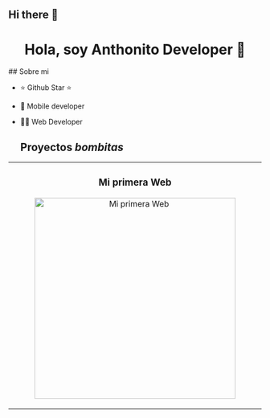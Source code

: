 ## Hi there 👋

<!--
**Anthonito31/Anthonito31** is a ✨ _special_ ✨ repository because its `README.md` (this file) appears on your GitHub profile.

Here are some ideas to get you started:

- 🔭 I’m currently working on ...
- 🌱 I’m currently learning ...
- 👯 I’m looking to collaborate on ...
- 🤔 I’m looking for help with ...
- 💬 Ask me about ...
- 📫 How to reach me: ...
- 😄 Pronouns: ...
- ⚡ Fun fact: ...
-->

<div align="center">
<h1 align="center">Hola, soy Anthonito Developer 👋</h1>
</div>
## Sobre mi

- ⭐ Github Star ⭐ 
- 📲 Mobile developer
- 👨‍💻 Web Developer

  ## Proyectos *bombitas*
<table>
<tr>
<td width="50%">
<h3 align="center">Mi primera Web</h3>
<div align="center">
<a href="https://github.com/Anthonito31/MiPrimeraWeb.git" target="_blank"><img src="imagenes/programmingWeb.jpg" width="400" alt="Mi primera Web"></a>
<p>
<!-- <a href="https://github.com/ArisGuimera/Android-Expert" target="_blank">
<img src="https://img.shields.io/badge/CÓDIGO-ff9?style=for-the-badge&logo=github&logoColor=black">
</a>
<a href="https://youtu.be/vJapzH_46a8" target="_blank">
<img src="https://img.shields.io/badge/-Youtube-green?style=for-the-badge&color=fbfc40">
</a>
</p>
<p>Aprende a programar aplicaciones <strong>Android con Kotlin desde cero</strong> - En este curso aprenderás todo lo necesario ya que no es necesario ningún conocimiento previo. Curso <strong>GRATUITO de 12 horas</strong> con todo el código disponible para descargar.</p>
</div> -->
                                                                                      
</td>
